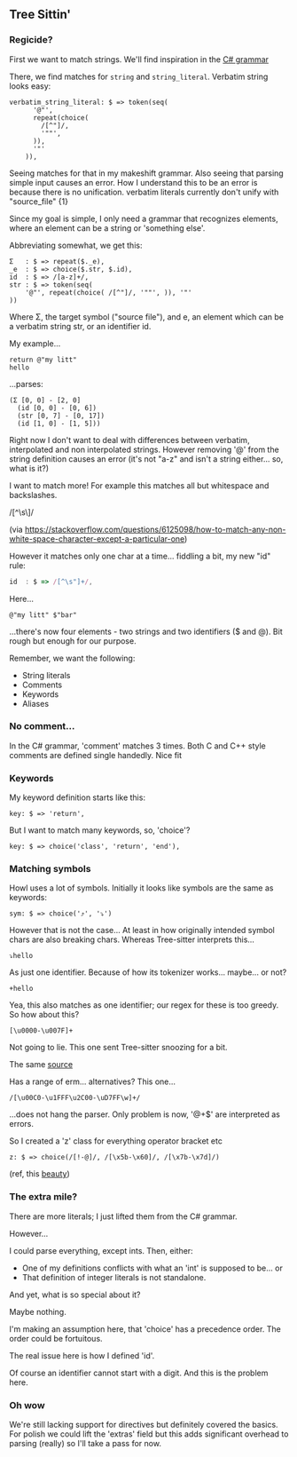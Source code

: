 ## Tree Sittin'

### Regicide?

First we want to match strings. We'll find inspiration in the [C# grammar](https://github.com/tree-sitter/tree-sitter-c-sharp/blob/df20955232ad36a348764ff002313df92321a31a/grammar.js)

There, we find matches for `string` and `string_literal`. Verbatim string looks easy:

```
verbatim_string_literal: $ => token(seq(
      '@"',
      repeat(choice(
        /[^"]/,
        '""',
      )),
      '"'
    )),
```

Seeing matches for that in my makeshift grammar. Also seeing that parsing simple input causes an error. How I understand this to be an error is because there is no unification. verbatim literals currently don't unify with "source_file" {1}

Since my goal is simple, I only need a grammar that recognizes elements, where an element can be a string or 'something else'.

Abbreviating somewhat, we get this:

```
Σ   : $ => repeat($._e),
_e  : $ => choice($.str, $.id),
id  : $ => /[a-z]+/,
str : $ => token(seq(
    '@"', repeat(choice( /[^"]/, '""', )), '"'
))
```

Where Σ, the target symbol ("source file"), and e, an element which can be a verbatim string str, or an identifier id.

My example...

```
return @"my litt"
hello
```

...parses:

```
(Σ [0, 0] - [2, 0]
  (id [0, 0] - [0, 6])
  (str [0, 7] - [0, 17])
  (id [1, 0] - [1, 5]))
```

Right now I don't want to deal with differences between verbatim, interpolated and non interpolated strings. However removing '@' from the string definition causes an error (it's not "a-z" and isn't a string either... so, what is it?)

I want to match more! For example this matches all but whitespace and backslashes.

/[^\s\\]/

(via https://stackoverflow.com/questions/6125098/how-to-match-any-non-white-space-character-except-a-particular-one)

However it matches only one char at a time... fiddling a bit, my new "id" rule:

```js
id  : $ => /[^\s"]+/,
```

Here...

```
@"my litt" $"bar"
```

...there's now four elements - two strings and two identifiers ($ and @). Bit rough but enough for our purpose.

Remember, we want the following:

- String literals
- Comments
- Keywords
- Aliases

### No comment...

In the C# grammar, 'comment' matches 3 times. Both C and C++ style comments are defined single handedly. Nice fit

### Keywords

My keyword definition starts like this:

```
key: $ => 'return',
```

But I want to match many keywords, so, 'choice'?

```
key: $ => choice('class', 'return', 'end'),
```

### Matching symbols

Howl uses a lot of symbols. Initially it looks like symbols are the same as keywords:

```
sym: $ => choice('⤴', '⤵')
```

However that is not the case... At least in how originally intended symbol chars are also breaking chars. Whereas Tree-sitter interprets this...

```
⤵hello
```

As just one identifier. Because of how its tokenizer works... maybe... or not?

```
+hello
```

Yea, this also matches as one identifier; our regex for these is too greedy. So how about this?

```
[\u0000-\u007F]+
```

Not going to lie. This one sent Tree-sitter snoozing for a bit.

The same [source](https://stackoverflow.com/questions/150033/regular-expression-to-match-non-ascii-characters)

Has a range of erm... alternatives? This one...

```
/[\u00C0-\u1FFF\u2C00-\uD7FF\w]+/
```

...does not hang the parser. Only problem is now, '@+$' are interpreted as errors.

So I created a 'z' class for everything operator bracket etc

```
z: $ => choice(/[!-@]/, /[\x5b-\x60]/, /[\x7b-\x7d]/)
```

(ref, this [beauty](http://www.asciitable.com))

### The extra mile?

There are more literals; I just lifted them from the C# grammar.

However...

I could parse everything, except ints. Then, either:
- One of my definitions conflicts with what an 'int' is supposed to be... or
- That definition of integer literals is not standalone.

And yet, what is so special about it?

Maybe nothing.

I'm making an assumption here, that 'choice' has a precedence order. The order could be fortuitous.

The real issue here is how I defined 'id'.

Of course an identifier cannot start with a digit. And this is the problem here.

### Oh wow

We're still lacking support for directives but definitely covered the basics. For polish we could lift the 'extras' field but this adds significant overhead to parsing (really) so I'll take a pass for now.
